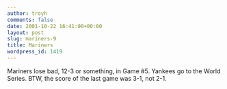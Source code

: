 ```yaml
---
author: troyh
comments: false
date: 2001-10-22 16:41:00+00:00
layout: post
slug: mariners-9
title: Mariners
wordpress_id: 1419
---
```


Mariners lose bad, 12-3 or something, in Game #5. Yankees go to the World Series. BTW, the score of the last game was 3-1, not 2-1.
